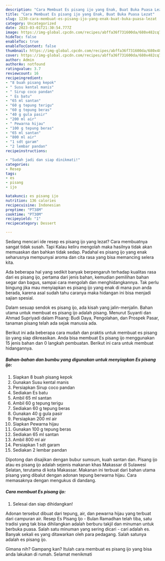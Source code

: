 ```yaml
---
description: "Cara Membuat Es pisang ijo yang Enak, Buat Buka Puasa Lezat"
title: "Cara Membuat Es pisang ijo yang Enak, Buat Buka Puasa Lezat"
slug: 1230-cara-membuat-es-pisang-ijo-yang-enak-buat-buka-puasa-lezat
category: Uncategorized
date: 2023-03-01T21:30:54.777Z
image: https://img-global.cpcdn.com/recipes/abffa36f731600da/680x482cq70/es-pisang-ijo-foto-resep-utama.jpg
hideToc: false
enableToc: true
enableTocContent: false
thumbnail: https://img-global.cpcdn.com/recipes/abffa36f731600da/680x482cq70/es-pisang-ijo-foto-resep-utama.jpg
cover: https://img-global.cpcdn.com/recipes/abffa36f731600da/680x482cq70/es-pisang-ijo-foto-resep-utama.jpg
author: Admin
authorAv: notfound
ratingvalue: 3.7
reviewcount: 16
recipeingredient:
- "8 buah pisang kepok"
- " Susu kental manis"
- " Sirup coco pandan"
- " Es batu"
- "65 ml santan"
- "60 g tepung terigu"
- "60 g tepung beras"
- "40 g gula pasir"
- "200 ml air"
- " Pewarna hijau"
- "100 g tepung beras"
- "65 ml santan"
- "800 ml air"
- "1 sdt garam"
- "2 lembar pandan"
recipeinstructions:

- "Sudah jadi dan siap dinikmati!"
categories:
- Resep
tags:
- es
- pisang
- ijo

katakunci: es pisang ijo 
nutrition: 136 calories
recipecuisine: Indonesian
preptime: "PT38M"
cooktime: "PT30M"
recipeyield: "1"
recipecategory: Dessert

---
```



Sedang mencari ide resep es pisang ijo yang lezat? Cara membuatnya sangat tidak susah. Tapi Kalau keliru mengolah maka hasilnya tidak akan memuaskan dan bahkan tidak sedap. Padahal es pisang ijo yang enak seharusnya mempunyai aroma dan cita rasa yang bisa memancing selera kita.


Ada beberapa hal yang sedikit banyak berpengaruh terhadap kualitas rasa dari es pisang ijo, pertama dari jenis bahan, kemudian pemilihan bahan segar dan bagus, sampai cara mengolah dan menghidangkannya. Tak perlu bingung jika mau menyiapkan es pisang ijo yang enak di mana pun anda berada, karena asal sudah tahu caranya maka hidangan ini bisa menjadi sajian spesial.

Dalam sesuap sendok es pisang ijo, ada kisah yang jalin-menjalin. Bahan utama untuk membuat es pisang ijo adalah pisang. Menurut Suyanti dan Ahmad Supriyadi dalam Pisang: Budi Daya, Pengolahan, dan Prospek Pasar, tanaman pisang telah ada sejak manusia ada.


Berikut ini ada beberapa cara mudah dan praktis untuk membuat es pisang ijo yang siap dikreasikan. Anda bisa membuat Es pisang ijo menggunakan 15 jenis bahan dan 0 langkah pembuatan. Berikut ini cara untuk membuat hidangannya.

<!--inarticleads1-->

##### Bahan-bahan dan bumbu yang digunakan untuk menyiapkan Es pisang ijo:

1. Siapkan 8 buah pisang kepok
1. Gunakan  Susu kental manis
1. Persiapkan  Sirup coco pandan
1. Sediakan  Es batu
1. Ambil 65 ml santan
1. Ambil 60 g tepung terigu
1. Sediakan 60 g tepung beras
1. Gunakan 40 g gula pasir
1. Persiapkan 200 ml air
1. Siapkan  Pewarna hijau
1. Gunakan 100 g tepung beras
1. Sediakan 65 ml santan
1. Ambil 800 ml air
1. Persiapkan 1 sdt garam
1. Sediakan 2 lembar pandan


Dipotong dan disajikan dengan bubur sumsum, kuah santan dan. Pisang ijo atau es pisang ijo adalah sejenis makanan khas Makassar di Sulawesi Selatan, terutama di kota Makassar. Makanan ini terbuat dari bahan utama pisang yang dibalut dengan adonan tepung berwarna hijau. Cara memasaknya dengan mengukus di dandang. 

<!--inarticleads2-->

##### Cara membuat Es pisang ijo:


1. Selesai dan siap dihidangkan!

Adonan tersebut dibuat dari tepung, air, dan pewarna hijau yang terbuat dari campuran air. Resep Es Pisang Ijo - Bulan Ramadhan telah tiba, satu tradisi yang tak bisa dihilangkan adalah berburu takjil dan minuman untuk berbuka puasa. Salah satu minuman yang sering dicari - cari adalah es. Banyak sekali es yang ditawarkan oleh para pedagang. Salah satunya adalah es pisang ijo. 

Gimana nih? Gampang kan? Itulah cara membuat es pisang ijo yang bisa anda lakukan di rumah. Selamat menikmati
